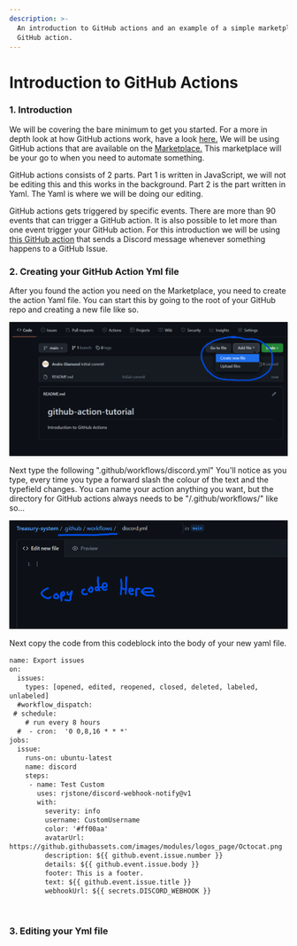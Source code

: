 ```yaml
---
description: >-
  An introduction to GitHub actions and an example of a simple marketplace
  GitHub action.
---
```


# Introduction to GitHub Actions

### 1. Introduction

We will be covering the bare minimum to get you started. For a more in depth look at how GitHub actions work, have a look [here.](https://docs.github.com/en/actions) We will be using GitHub actions that are available on the [Marketplace.](https://github.com/marketplace?category=\&query=\&type=actions\&verification=) This marketplace will be your go to when you need to automate something.&#x20;

GitHub actions consists of 2 parts. Part 1 is written in JavaScript, we will not be editing this and this works in the background. Part 2 is the part written in Yaml. The Yaml is where we will be doing our editing.&#x20;

GitHub actions gets triggered by specific events. There are more than 90 events that can trigger a GitHub action. It is also possible to let more than one event trigger your GitHub action. For this introduction we will be using [this GitHub action](https://github.com/rjstone/discord-webhook-notify) that sends a Discord message whenever something happens to a GitHub Issue.

### 2.  Creating your GitHub Action Yml file

After you found the action you need on the Marketplace, you need to create the action Yaml file. You can start this by going to the root of your GitHub repo and creating a new file like so.

![Click Add file and then Create new file](../.gitbook/assets/Gitbook.png)

Next type the following ".github/workflows/discord.yml" You'll notice as you type, every time you type a forward slash the colour of the text and the typefield changes. You can name your action anything you want, but the directory for GitHub actions always needs to be "/.github/workflows/" like so...

![Be sure to end your filename with .yml](<../.gitbook/assets/Gitbook (2).png>)

Next copy the code from this codeblock into the body of your new yaml file.

```
name: Export issues
on:
  issues:
    types: [opened, edited, reopened, closed, deleted, labeled, unlabeled]
  #workflow_dispatch:
 # schedule:
    # run every 8 hours
  #  - cron:  '0 0,8,16 * * *'
jobs:
  issue:
    runs-on: ubuntu-latest
    name: discord
    steps:
     - name: Test Custom
       uses: rjstone/discord-webhook-notify@v1
       with:
         severity: info
         username: CustomUsername
         color: '#ff00aa'
         avatarUrl: https://github.githubassets.com/images/modules/logos_page/Octocat.png
         description: ${{ github.event.issue.number }}
         details: ${{ github.event.issue.body }}
         footer: This is a footer.
         text: ${{ github.event.issue.title }}
         webhookUrl: ${{ secrets.DISCORD_WEBHOOK }}

 
```

### 3. Editing your Yml file

